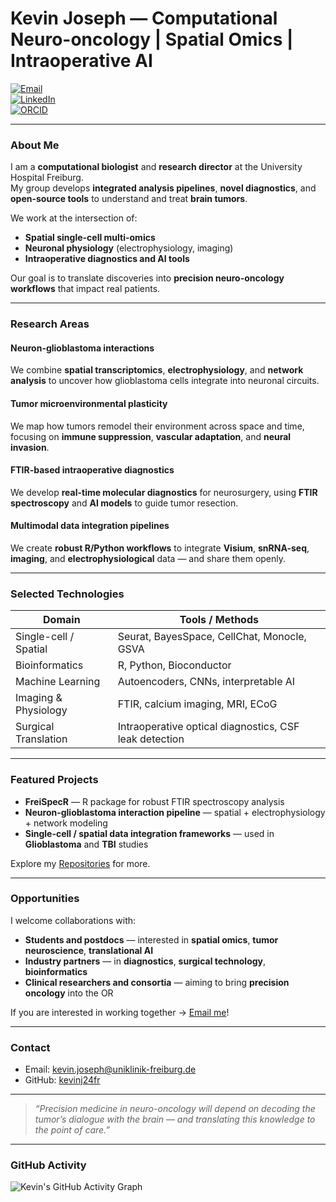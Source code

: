 # Kevin Joseph — Computational Neuro-oncology | Spatial Omics | Intraoperative AI

[![Email](https://img.shields.io/badge/Email-kevin.joseph@uniklinik--freiburg.de-blue?logo=gmail)](mailto:kevin.joseph@uniklinik-freiburg.de)  
[![LinkedIn](https://img.shields.io/badge/LinkedIn-Kevin%20Joseph-blue?logo=linkedin)](https://www.linkedin.com/in/josephkevin)  
[![ORCID](https://img.shields.io/badge/ORCID-0000--0001--6317--8736-a6ce39?logo=orcid)](https://orcid.org/0000-0001-6317-8736)  

---

### About Me

I am a **computational biologist** and **research director** at the University Hospital Freiburg.  
My group develops **integrated analysis pipelines**, **novel diagnostics**, and **open-source tools** to understand and treat **brain tumors**.

We work at the intersection of:

- **Spatial single-cell multi-omics**  
- **Neuronal physiology** (electrophysiology, imaging)  
- **Intraoperative diagnostics and AI tools**  

Our goal is to translate discoveries into **precision neuro-oncology workflows** that impact real patients.

---

### Research Areas

#### Neuron-glioblastoma interactions  
We combine **spatial transcriptomics**, **electrophysiology**, and **network analysis** to uncover how glioblastoma cells integrate into neuronal circuits.

#### Tumor microenvironmental plasticity  
We map how tumors remodel their environment across space and time, focusing on **immune suppression**, **vascular adaptation**, and **neural invasion**.

#### FTIR-based intraoperative diagnostics  
We develop **real-time molecular diagnostics** for neurosurgery, using **FTIR spectroscopy** and **AI models** to guide tumor resection.

#### Multimodal data integration pipelines  
We create **robust R/Python workflows** to integrate **Visium**, **snRNA-seq**, **imaging**, and **electrophysiological** data — and share them openly.

---

### Selected Technologies

| Domain                   | Tools / Methods |
|--------------------------|-----------------|
| Single-cell / Spatial    | Seurat, BayesSpace, CellChat, Monocle, GSVA |
| Bioinformatics           | R, Python, Bioconductor |
| Machine Learning         | Autoencoders, CNNs, interpretable AI |
| Imaging & Physiology     | FTIR, calcium imaging, MRI, ECoG |
| Surgical Translation     | Intraoperative optical diagnostics, CSF leak detection |

---

### Featured Projects

- **FreiSpecR** — R package for robust FTIR spectroscopy analysis  
- **Neuron-glioblastoma interaction pipeline** — spatial + electrophysiology + network modeling  
- **Single-cell / spatial data integration frameworks** — used in **Glioblastoma** and **TBI** studies  

Explore my [Repositories](https://github.com/kevinj24fr?tab=repositories) for more.

---

### Opportunities

I welcome collaborations with:

- **Students and postdocs** — interested in **spatial omics**, **tumor neuroscience**, **translational AI**  
- **Industry partners** — in **diagnostics**, **surgical technology**, **bioinformatics**  
- **Clinical researchers and consortia** — aiming to bring **precision oncology** into the OR  

If you are interested in working together → [Email me](mailto:kevin.joseph@uniklinik-freiburg.de)!

---

### Contact

- Email: [kevin.joseph@uniklinik-freiburg.de](mailto:kevin.joseph@uniklinik-freiburg.de)  
- GitHub: [kevinj24fr](https://github.com/kevinj24fr)  

---

> *“Precision medicine in neuro-oncology will depend on decoding the tumor’s dialogue with the brain — and translating this knowledge to the point of care.”*

---

### GitHub Activity

![Kevin's GitHub Activity Graph](https://github-readme-activity-graph.vercel.app/graph?username=kevinj24fr&theme=github)
